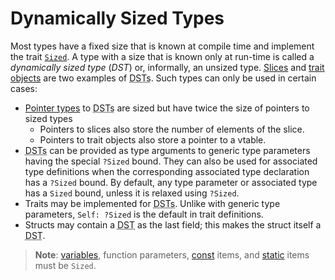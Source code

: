 # Dynamically Sized Types

Most types have a fixed size that is known at compile time and implement the
trait [`Sized`][sized]. A type with a size that is known only at run-time is
called a _dynamically sized type_ (_DST_) or, informally, an unsized type.
[Slices] and [trait objects] are two examples of <abbr title="dynamically sized
types">DSTs</abbr>. Such types can only be used in certain cases:

* [Pointer types] to <abbr title="dynamically sized types">DSTs</abbr> are
  sized but have twice the size of pointers to sized types
    * Pointers to slices also store the number of elements of the slice.
    * Pointers to trait objects also store a pointer to a vtable.
* <abbr title="dynamically sized types">DSTs</abbr> can be provided as
  type arguments to generic type parameters having the special `?Sized` bound.
  They can also be used for associated type definitions when the corresponding associated type declaration has a `?Sized` bound.
  By default, any type parameter or associated type has a `Sized` bound, unless it is relaxed using `?Sized`.
* Traits may be implemented for <abbr title="dynamically sized
  types">DSTs</abbr>.
  Unlike with generic type parameters, `Self: ?Sized` is the default in trait definitions.
* Structs may contain a <abbr title="dynamically sized type">DST</abbr> as the
  last field; this makes the struct itself a
  <abbr title="dynamically sized type">DST</abbr>.

> **Note**: [variables], function parameters, [const] items, and [static] items must be
`Sized`.

[sized]: special-types-and-traits.md#sized
[Slices]: types/slice.md
[trait objects]: types/trait-object.md
[Pointer types]: types/pointer.md
[variables]: variables.md
[const]: items/constant-items.md
[static]: items/static-items.md
